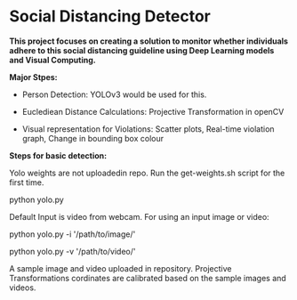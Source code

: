 # Social Distancing Detector

**This project focuses on creating a solution to monitor whether individuals adhere to this social distancing
guideline using Deep Learning models and Visual Computing.**

**Major Stpes:**


* Person Detection: YOLOv3 would be used for this.

* Euclediean Distance Calculations: Projective Transformation in openCV

* Visual representation for Violations: Scatter plots, Real-time violation graph, Change in  bounding box colour

**Steps for basic detection:**

Yolo weights are not uploadedin repo. Run the get-weights.sh script for the first time.

python yolo.py

Default Input is video from webcam. For using an input image or video:

python yolo.py -i '/path/to/image/'

python yolo.py -v '/path/to/video/'

A sample image and video uploaded in repository. Projective Transformations cordinates are calibrated based on the sample images and videos.



